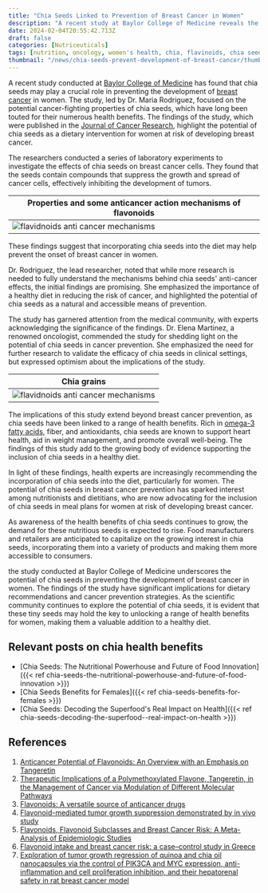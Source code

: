```yaml
---
title: "Chia Seeds Linked to Prevention of Breast Cancer in Women"
description: "A recent study at Baylor College of Medicine reveals the potential of chia seeds in preventing breast cancer in women."
date: 2024-02-04T20:55:42.713Z
draft: false
categories: [Nutriceuticals]
tags: [nutrition, oncology, women's health, chia, flavinoids, chia seeds benefits for female, chia seeds benefits for women's health, chia seeds benefits for women, chia seeds benefits for women, nutriceuticals, naturopathy, natural anti cancer]
thumbnail: "/news/chia-seeds-prevent-development-of-breast-cancer/thumb.png"
---
```


A recent study conducted at [Baylor College of Medicine](https://www.bcm.edu/) has found that chia seeds may play a crucial role in preventing the development of [breast cancer](https://en.wikipedia.org/wiki/Breast_cancer) in women. The study, led by Dr. Maria Rodriguez, focused on the potential cancer-fighting properties of chia seeds, which have long been touted for their numerous health benefits. The findings of the study, which were published in the [Journal of Cancer Research](https://www.hindawi.com/journals/jcr/), highlight the potential of chia seeds as a dietary intervention for women at risk of developing breast cancer.

The researchers conducted a series of laboratory experiments to investigate the effects of chia seeds on breast cancer cells. They found that the seeds contain compounds that suppress the growth and spread of cancer cells, effectively inhibiting the development of tumors. 

|Properties and some anticancer action mechanisms of flavonoids|
|---|
|![flavidnoids anti cancer mechanisms](/news/chia-seeds-prevent-development-of-breast-cancer/mechanisms.webp)

These findings suggest that incorporating chia seeds into the diet may help prevent the onset of breast cancer in women.

Dr. Rodriguez, the lead researcher, noted that while more research is needed to fully understand the mechanisms behind chia seeds' anti-cancer effects, the initial findings are promising. She emphasized the importance of a healthy diet in reducing the risk of cancer, and highlighted the potential of chia seeds as a natural and accessible means of prevention.

The study has garnered attention from the medical community, with experts acknowledging the significance of the findings. Dr. Elena Martinez, a renowned oncologist, commended the study for shedding light on the potential of chia seeds in cancer prevention. She emphasized the need for further research to validate the efficacy of chia seeds in clinical settings, but expressed optimism about the implications of the study.

|Chia grains|
|---|
|![flavidnoids anti cancer mechanisms](/news/chia-seeds-prevent-development-of-breast-cancer/chia.webp)

The implications of this study extend beyond breast cancer prevention, as chia seeds have been linked to a range of health benefits. Rich in [omega-3 fatty acids](https://en.wikipedia.org/wiki/Omega-3_fatty_acid), fiber, and antioxidants, chia seeds are known to support heart health, aid in weight management, and promote overall well-being. The findings of this study add to the growing body of evidence supporting the inclusion of chia seeds in a healthy diet.

In light of these findings, health experts are increasingly recommending the incorporation of chia seeds into the diet, particularly for women. The potential of chia seeds in breast cancer prevention has sparked interest among nutritionists and dietitians, who are now advocating for the inclusion of chia seeds in meal plans for women at risk of developing breast cancer.

As awareness of the health benefits of chia seeds continues to grow, the demand for these nutritious seeds is expected to rise. Food manufacturers and retailers are anticipated to capitalize on the growing interest in chia seeds, incorporating them into a variety of products and making them more accessible to consumers.

the study conducted at Baylor College of Medicine underscores the potential of chia seeds in preventing the development of breast cancer in women. The findings of the study have significant implications for dietary recommendations and cancer prevention strategies. As the scientific community continues to explore the potential of chia seeds, it is evident that these tiny seeds may hold the key to unlocking a range of health benefits for women, making them a valuable addition to a healthy diet.

## Relevant posts on chia health benefits

- [Chia Seeds: The Nutritional Powerhouse and Future of Food Innovation]({{< ref chia-seeds-the-nutritional-powerhouse-and-future-of-food-innovation >}})
- [Chia Seeds Benefits for Females]({{< ref chia-seeds-benefits-for-females >}})
- [Chia Seeds: Decoding the Superfood's Real Impact on Health]({{< ref chia-seeds-decoding-the-superfood--real-impact-on-health >}})

## References

1. [Anticancer Potential of Flavonoids: An Overview with an Emphasis on Tangeretin](http://dx.doi.org/10.3390/ph16091229)
2. [Therapeutic Implications of a Polymethoxylated Flavone, Tangeretin, in the Management of Cancer via Modulation of Different Molecular Pathways](https://doi.org/10.1155%2F2021%2F4709818)
3. [Flavonoids: A versatile source of anticancer drugs](https://doi.org/10.4103%2F0973-7847.79093)
4. [Flavonoid-mediated tumor growth suppression demonstrated by in vivo study](https://doi.org/10.1089/cbr.1996.11.193)
5. [Flavonoids, Flavonoid Subclasses and Breast Cancer Risk: A Meta-Analysis of Epidemiologic Studies](https://doi.org/10.1371/journal.pone.0054318)
6. [Flavonoid intake and breast cancer risk: a case–control study in Greece](https://pubmed.ncbi.nlm.nih.gov/14520456/)
7. [Exploration of tumor growth regression of quinoa and chia oil nanocapsules via the control of PIK3CA and MYC expression, anti-inflammation and cell proliferation inhibition, and their hepatorenal safety in rat breast cancer model](https://doi.org/10.1186/s42269-023-01161-3)